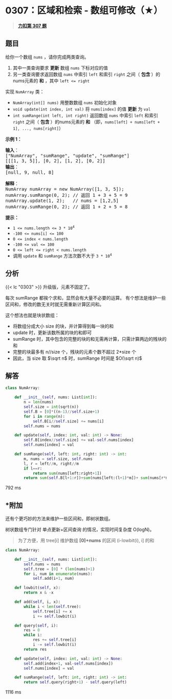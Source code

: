 # 0307：区域和检索 - 数组可修改（★）


> <u>**[力扣第 307 题](https://leetcode.cn/problems/range-sum-query-mutable/)**</u>

## 题目

<p>给你一个数组 <code>nums</code> ，请你完成两类查询。</p>

<ol>
<li>其中一类查询要求 <strong>更新</strong> 数组 <code>nums</code> 下标对应的值</li>
<li>另一类查询要求返回数组 <code>nums</code> 中索引 <code>left</code> 和索引 <code>right</code> 之间（ <strong>包含 </strong>）的nums元素的 <strong>和</strong> ，其中 <code>left &lt;= right</code></li>
</ol>

<p>实现 <code>NumArray</code> 类：</p>

<ul>
<li><code>NumArray(int[] nums)</code> 用整数数组 <code>nums</code> 初始化对象</li>
<li><code>void update(int index, int val)</code> 将 <code>nums[index]</code> 的值 <strong>更新</strong> 为 <code>val</code></li>
<li><code>int sumRange(int left, int right)</code> 返回数组 <code>nums</code> 中索引 <code>left</code> 和索引 <code>right</code> 之间（ <strong>包含 </strong>）的nums元素的 <strong>和</strong> （即，<code>nums[left] + nums[left + 1], ..., nums[right]</code>）</li>
</ul>



<p><strong>示例 1：</strong></p>

<pre>
<strong>输入</strong>：
["NumArray", "sumRange", "update", "sumRange"]
[[[1, 3, 5]], [0, 2], [1, 2], [0, 2]]
<strong>输出</strong>：
[null, 9, null, 8]

<strong>解释</strong>：
NumArray numArray = new NumArray([1, 3, 5]);
numArray.sumRange(0, 2); // 返回 1 + 3 + 5 = 9
numArray.update(1, 2);   // nums = [1,2,5]
numArray.sumRange(0, 2); // 返回 1 + 2 + 5 = 8
</pre>



<p><strong>提示：</strong></p>

<ul>
<li><code>1 &lt;= nums.length &lt;= 3 * 10<sup>4</sup></code></li>
<li><code>-100 &lt;= nums[i] &lt;= 100</code></li>
<li><code>0 &lt;= index &lt; nums.length</code></li>
<li><code>-100 &lt;= val &lt;= 100</code></li>
<li><code>0 &lt;= left &lt;= right &lt; nums.length</code></li>
<li>调用 <code>update</code> 和 <code>sumRange</code> 方法次数不大于 <code>3 * 10<sup>4</sup></code> </li>
</ul>


## 分析

{{< lc "0303" >}} 升级版，元素不固定了。

每次 sumRange 都挨个求和，显然会有大量不必要的运算。
有个想法是维护一些区间和，修改的数无关时就无需重新计算区间和。

这个想法也就是块状数组：
- 将数组分成大小 size 的块，并计算得到每一块的和
- update 时，更新该数所属的块的和即可
- sumRange 时，其中包含的完整的块的和无需再计算，只需计算两边的残块的和
- 完整的块最多有 n//size 个，残块的元素个数不超过 2*size 个 
- 因此，当 size 取 $\sqrt n$ 时，sumRange 时间是 $O(\sqrt n)$

## 解答

```python
class NumArray:

    def __init__(self, nums: List[int]):
        n = len(nums)
        self.size = int(sqrt(n))
        self.B = [0]*((n-1)//self.size+1)
        for i in range(n):
            self.B[i//self.size] += nums[i]
        self.nums = nums

    def update(self, index: int, val: int) -> None:
        self.B[index//self.size] += val-self.nums[index]
        self.nums[index] = val

    def sumRange(self, left: int, right: int) -> int:
        m, nums = self.size, self.nums
        l, r = left//m, right//m
        if l==r:
            return sum(nums[left:right+1])
        return sum(self.B[l+1:r])+sum(nums[left:(l+1)*m])+ sum(nums[r*m:right+1])
```
792 ms

## *附加

还有个更巧妙的方法来维护一些区间和，即树状数组。

树状数组专门针对 单点更新+区间查询 的情况，实现时间复杂度 O(logN)。

> 为了方便，用 tree[i] 维护数组 **[0]+nums** 的区间 (i-lowbit(i), i] 的和

```python
class NumArray:

    def __init__(self, nums: List[int]):
        self.nums = nums
        self.tree = [0] * (len(nums)+1)
        for i, num in enumerate(nums):
            self.add(i+1, num)

    def lowbit(self, x):
        return x & -x

    def add(self, i, x):
        while i < len(self.tree):
            self.tree[i] += x
            i += self.lowbit(i)

    def query(self, i):
        res = 0
        while i:
            res += self.tree[i]
            i -= self.lowbit(i)
        return res

    def update(self, index: int, val: int) -> None:
        self.add(index+1, val-self.nums[index])
        self.nums[index] = val

    def sumRange(self, left: int, right: int) -> int:
        return self.query(right+1) - self.query(left)
```
1116 ms 
